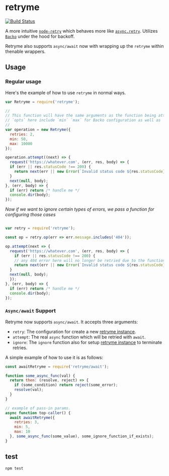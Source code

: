 # retryme

[![Build
Status](https://travis-ci.org/jcrugzz/retryme.svg?branch=master)](https://travis-ci.org/jcrugzz/retryme)

A more intuitive [`node-retry`][node-retry] which behaves more like [`async.retry`][async-retry]. Utilizes [`Backo`][backo] under the hood for backoff.

Retryme also supports `async/await` now with wrapping up the `retryme` within thenable wrappers.

## Usage

### Regular usage

Here's the example of how to use `retryme` in normal ways.

```js
var Retryme = require('retryme');

//
// This function will have the same arguments as the function being attempted
// `opts` here include `min` `max` for Backo configuration as well as `retries`.
//
var operation = new Retryme({
  retries: 2,
  min: 50,
  max: 10000
});

operation.attempt((next) => {
  request('https://whatever.com', (err, res, body) => {
  if (err || res.statusCode !== 200) {
    return next(err || new Error(`Invalid status code ${res.statusCode}`));
  }
  next(null, body);
}, (err, body) => {
  if (err) return /* handle me */
  console.dir(body);
});
```

*Now if we want to ignore certain types of errors, we pass a function for configuring those cases*

```js

var retry = require('retryme');

const op = retry.op(err => err.message.includes('404'));

op.attempt(next => {
  request('https://whatever.com', (err, res, body) => {
    if (err || res.statusCode !== 200) {
    // any 404 error here will no longer be retried due to the function above
    return next(err || new Error(`Invalid status code ${res.statusCode}`));
  }
  next(null, body);
  });
}, (err, body) => {
  if (err) return /* handle me */
  console.dir(body);
});

```

### `Async/await` Support

Retryme now supports `async/await`. It accepts three arguments:

- `retry`: The configuration for create a new [retryme instance][retryme-instance].
- `attempt`: The real `async` function which will be retried with `await`.
- `ignore`: The `ignore` function also for setup [retryme instance][retryme-instance] to terminate retries.

A simple example of how to use it is as follows:

```js
const awaitRetryme = require('retryme/await');

function some_async_func(val) {
  return then: (resolve, reject) => {
    if (some_condition) return reject(some_error);
    resolve(val);
  }
}

// example of pass-in params.
async function top-caller() {
  await awaitRetryme({
    retries: 3,
    min: 5,
    max: 10
  }, some_async_func(some_value), some_ignore_function_if_exists);
}
```

## test

`npm test`

[node-retry]: https://github.com/tim-kos/node-retry
[async-retry]: https://caolan.github.io/async/docs.html#retry
[backo]: https://github.com/segmentio/backo
[retryme-instance]: https://github.com/jcrugzz/retryme#usage/#regular-usage 
